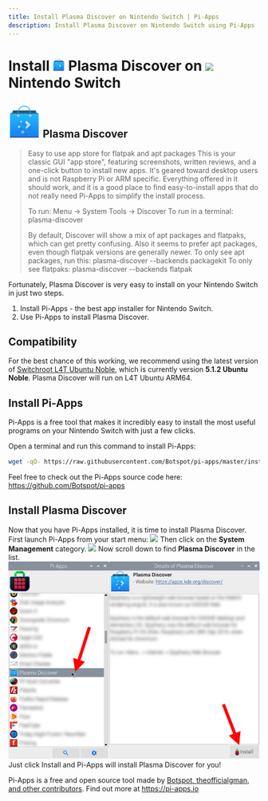 ```yaml
---
title: Install Plasma Discover on Nintendo Switch | Pi-Apps
description: Install Plasma Discover on Nintendo Switch using Pi-Apps
---
```

<div class="simple-install-content content">

# Install <img src="/img/app-icons/Plasma Discover/icon-64.png" height=24> Plasma Discover on <img src=/img/other-icons/switch-icon.svg height=24> Nintendo Switch

## <img src="/img/app-icons/Plasma Discover/icon-64.png"> Plasma Discover
> Easy to use app store for flatpak and apt packages
> This is your classic GUI "app store", featuring screenshots, written reviews, and a one-click button to install new apps. It's geared toward desktop users and is not Raspberry Pi or ARM specific. Everything offered in it should work, and it is a good place to find easy-to-install apps that do not really need Pi-Apps to simplify the install process.
> 
> To run: Menu -> System Tools -> Discover
> To run in a terminal: plasma-discover
> 
> By default, Discover will show a mix of apt packages and flatpaks, which can get pretty confusing. Also it seems to prefer apt packages, even though flatpak versions are generally newer.
> To only see apt packages, run this: plasma-discover --backends packagekit
> To only see flatpaks: plasma-discover --backends flatpak

Fortunately, Plasma Discover is very easy to install on your Nintendo Switch in just two steps.
1. Install Pi-Apps - the best app installer for Nintendo Switch.
2. Use Pi-Apps to install Plasma Discover.
</div>
<div class="simple-install-content content">

## Compatibility
For the best chance of this working, we recommend using the latest version of [Switchroot L4T Ubuntu Noble](https://wiki.switchroot.org/wiki/linux/l4t-ubuntu-noble-installation-guide), which is currently version **5.1.2 Ubuntu Noble**.
Plasma Discover will run on L4T Ubuntu ARM64.
</div>
<div class="simple-install-content content">

## Install Pi-Apps

Pi-Apps is a free tool that makes it incredibly easy to install the most useful programs on your Nintendo Switch with just a few clicks.

Open a terminal and run this command to install Pi-Apps:
```bash
wget -qO- https://raw.githubusercontent.com/Botspot/pi-apps/master/install | bash
```
Feel free to check out the Pi-Apps source code here: https://github.com/Botspot/pi-apps
</div>
<div class="simple-install-content content">

## Install Plasma Discover

Now that you have Pi-Apps installed, it is time to install Plasma Discover.
First launch Pi-Apps from your start menu:
<img src="/img/start-menu.png">
Then click on the <b>System Management</b> category.
<img src="/img/category-selections/System Management.png">
Now scroll down to find <b>Plasma Discover</b> in the list.
<img src="/img/app-icons/Plasma Discover/app-selection.png">
Just click Install and Pi-Apps will install Plasma Discover for you!
</div>
<div class="simple-install-content content">

Pi-Apps is a free and open source tool made by [Botspot, theofficialgman, and other contributors](/about/#contributors). Find out more at https://pi-apps.io
</div>
